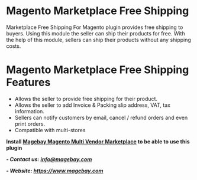 <h1>Magento Marketplace Free Shipping</h1>
Marketplace Free Shipping For Magento plugin provides free shipping to buyers. Using this module the seller can ship their products for free. With the help of this module, sellers can ship their products without any shipping costs.
<h1>Magento Marketplace Free Shipping Features</h1>
<ul>
 	<li>Allows the seller to provide free shipping for their product.</li>
 	<li>Allows the seller to add Invoice &amp; Packing slip address, VAT, tax information.</li>
 	<li>Sellers can notify customers by email, cancel / refund orders and even print orders.</li>
 	<li>Compatible with multi-stores</li>
</ul>
<strong>Install <a href="https://www.magebay.com/magento-multi-vendor-marketplace-extension">Magebay Magento Multi Vendor Marketplace</a> to be able to use this plugin</strong>

<strong><em>- Contact </em><em>us:</em><em> info@magebay.com</em></strong>

<strong><em>- Website: <a href="https://www.magebay.com/">https://www.magebay.com</a></em></strong>
